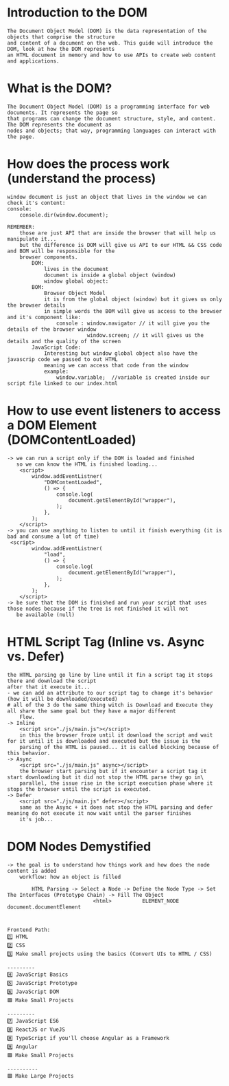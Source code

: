 # Introduction to the DOM
    The Document Object Model (DOM) is the data representation of the objects that comprise the structure 
    and content of a document on the web. This guide will introduce the DOM, look at how the DOM represents 
    an HTML document in memory and how to use APIs to create web content and applications.

# What is the DOM?
    The Document Object Model (DOM) is a programming interface for web documents. It represents the page so 
    that programs can change the document structure, style, and content. The DOM represents the document as 
    nodes and objects; that way, programming languages can interact with the page.

# How does the process work (understand the process)
    window document is just an object that lives in the window we can check it's content:
    console:
        console.dir(window.document);

    REMEMBER:
        those are just API that are inside the browser that will help us manipulate it...
        but the difference is DOM will give us API to our HTML && CSS code and BOM will be responsible for the
        browser components.
            DOM:
                lives in the document
                document is inside a global object (window)
                window global object:
            BOM:
                Browser Object Model
                it is from the global object (window) but it gives us only the browser details
                in simple words the BOM will give us access to the browser and it's component like:
                    console : window.navigator // it will give you the details of the browser window
                              window.screen; // it will gives us the details and the quality of the screen
            JavaScript Code:
                Interesting but window global object also have the javascrip code we passed to out HTML
                meaning we can access that code from the window
                example:
                    window.variable;  //variable is created inside our script file linked to our index.html

# How to use event listeners to access a DOM Element (DOMContentLoaded)
    -> we can run a script only if the DOM is loaded and finished 
       so we can know the HTML is finished loading... 
        <script>
            window.addEventListner(
                "DOMContentLoaded",
                () => {
                    console.log(
                        document.getElementById("wrapper"),
                    );
                },
            );
        </script>
    -> you can use anything to listen to until it finish everything (it is bad and consume a lot of time)
     <script>
            window.addEventListner(
                "load",
                () => {
                    console.log(
                        document.getElementById("wrapper"),
                    );
                },
            );
        </script>
    -> be sure that the DOM is finished and run your script that uses those nodes because if the tree is not finished it will not
       be available (null)

# HTML Script Tag (Inline vs. Async vs. Defer) 
    the HTML parsing go line by line until it fin a script tag it stops there and download the script 
    after that it execute it...
    - we can add an attribute to our script tag to change it's behavior (how it will be downloaded/executed)
    # all of the 3 do the same thing witch is Download and Execute they all share the same goal but they have a major different
        Flow.
    -> Inline
        <script src="./js/main.js"></script>
        in this the browser froze until it download the script and wait for it until it is downloaded and executed but the issue is the
        parsing of the HTML is paused... it is called blocking because of this behavior.
    -> Async
        <script src="./js/main.js" async></script>
        the browser start parsing but if it encounter a script tag it start downloading but it did not stop the HTML parse they go in\
        parallel, the issue rise in the script execution phase where it stops the browser until the script is executed.
    -> Defer
        <script src="./js/main.js" defer></script>
        same as the Async + it does not stop the HTML parsing and defer meaning do not execute it now wait until the parser finishes
        it's job...
    
# DOM Nodes Demystified
    -> the goal is to understand how things work and how does the node content is added
        workflow: how an object is filled

            HTML Parsing -> Select a Node -> Define the Node Type -> Set The Interfaces (Prototype Chain) -> Fill The Object
                                <html>          ELEMENT_NODE                                                     document.documentElement

# 
    Frontend Path:
    1️⃣ HTML
    2️⃣ CSS
    3️⃣ Make small projects using the basics (Convert UIs to HTML / CSS)

    ---------
    4️⃣ JavaScript Basics
    5️⃣ JavaScript Prototype
    6️⃣ JavaScript DOM
    🟩 Make Small Projects

    ---------
    7️⃣ JavaScript ES6
    8️⃣ ReactJS or VueJS
    8️⃣ TypeScript if you'll choose Angular as a Framework
    9️⃣ Angular
    🟩 Make Small Projects

    ----------
    🟩 Make Large Projects



















































